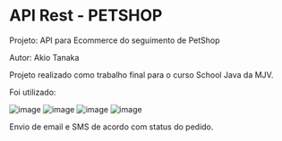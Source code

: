 # API Rest -  PETSHOP
 Projeto:  API para Ecommerce do seguimento de  PetShop
 
 Autor: Akio Tanaka

Projeto realizado como trabalho final para o curso School Java  da MJV.

Foi utilizado:

![image](https://img.shields.io/badge/Java-ED8B00?style=for-the-badge&logo=java&logoColor=white)
![image](https://img.shields.io/badge/Spring-6DB33F?style=for-the-badge&logo=spring&logoColor=white)
![image](https://img.shields.io/badge/MariaDB-003545?style=for-the-badge&logo=mariadb&logoColor=white)
![image](https://img.shields.io/badge/Swagger-85EA2D?style=for-the-badge&logo=Swagger&logoColor=white)

Envio de email e SMS de acordo com status do pedido.
